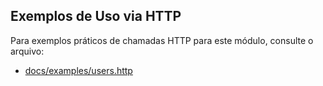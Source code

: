 ## Exemplos de Uso via HTTP

Para exemplos práticos de chamadas HTTP para este módulo, consulte o arquivo:

- [docs/examples/users.http](../../../docs/examples/users.http)
